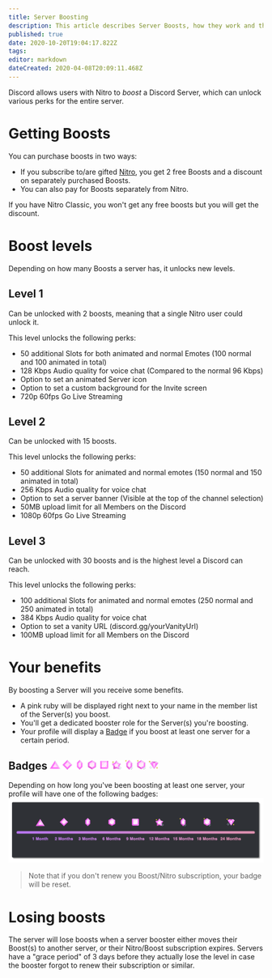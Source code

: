 ```yaml
---
title: Server Boosting
description: This article describes Server Boosts, how they work and their perks.
published: true
date: 2020-10-20T19:04:17.822Z
tags: 
editor: markdown
dateCreated: 2020-04-08T20:09:11.468Z
---
```


Discord allows users with Nitro to *boost* a Discord Server, which can unlock various perks for the entire server.

# Getting Boosts
You can purchase boosts in two ways:
- If you subscribe to/are gifted [Nitro](/nitro), you get 2 free Boosts and a discount on separately purchased Boosts.
- You can also pay for Boosts separately from Nitro.

If you have Nitro Classic, you won't get any free boosts but you will get the discount.

# Boost levels
Depending on how many Boosts a server has, it unlocks new levels.

## Level 1
Can be unlocked with 2 boosts, meaning that a single Nitro user could unlock it.

This level unlocks the following perks:
- 50 additional Slots for both animated and normal Emotes (100 normal and 100 animated in total)
- 128 Kbps Audio quality for voice chat (Compared to the normal 96 Kbps)
- Option to set an animated Server icon
- Option to set a custom background for the Invite screen
- 720p 60fps Go Live Streaming

## Level 2
Can be unlocked with 15 boosts.

This level unlocks the following perks:
- 50 additional Slots for animated and normal emotes (150 normal and 150 animated in total)
- 256 Kbps Audio quality for voice chat
- Option to set a server banner (Visible at the top of the channel selection)
- 50MB upload limit for all Members on the Discord
- 1080p 60fps Go Live Streaming

## Level 3
Can be unlocked with 30 boosts and is the highest level a Discord can reach.

This level unlocks the following perks:
- 100 additional Slots for animated and normal emotes (250 normal and 250 animated in total)
- 384 Kbps Audio quality for voice chat
- Option to set a vanity URL (discord.gg/yourVanityUrl)
- 100MB upload limit for all Members on the Discord

# Your benefits
By boosting a Server will you receive some benefits.

- A pink ruby will be displayed right next to your name in the member list of the Server(s) you boost.
- You'll get a dedicated booster role for the Server(s) you're boosting.
- Your profile will display a [Badge](/badges#server-boosting) if you boost at least one server for a certain period.

## Badges <img src="/uploads/badges/boosting_icons.png" alt="Server boosting" height="19">
Depending on how long you've been boosting at least one server, your profile will have one of the following badges:
![boosting_progress.png](/uploads/badges/boosting_progress.png 'All the boost badges and how long you need to boost to get them.')
> Note that if you don't renew you Boost/Nitro subscription, your badge will be reset.

# Losing boosts
The server will lose boosts when a server booster either moves their Boost(s) to another server, or their Nitro/Boost subscription expires.
Servers have a "grace period" of 3 days before they actually lose the level in case the booster forgot to renew their subscription or similar.